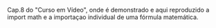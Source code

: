 Cap.8 do "Curso em Vídeo", onde é demonstrado e aqui reproduzido a import math e a importaçao individual de uma fórmula matemática.
